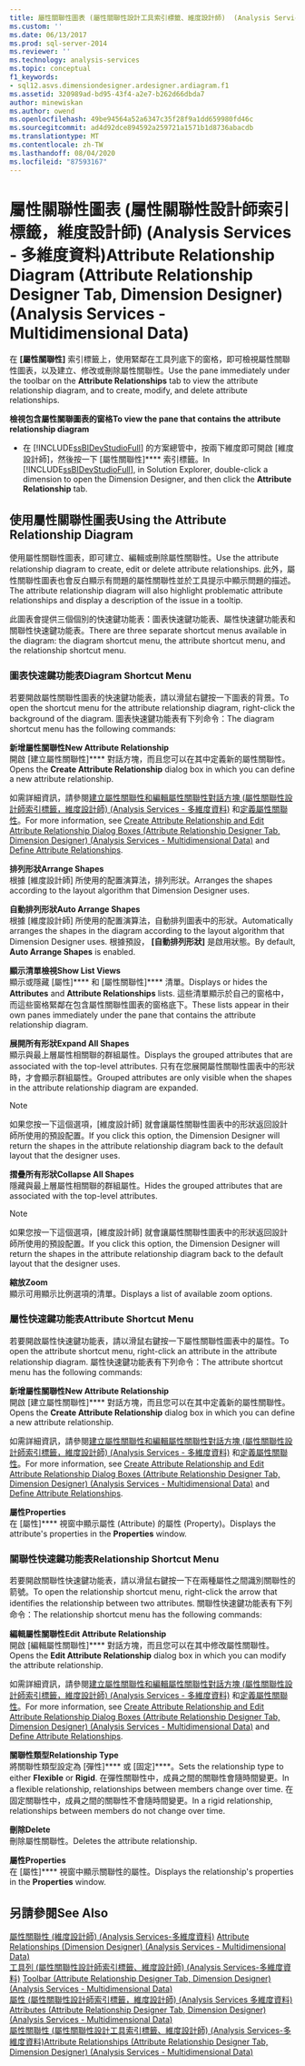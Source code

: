 ```yaml
---
title: 屬性關聯性圖表 (屬性關聯性設計工具索引標籤、維度設計師)  (Analysis Services-多維度資料) |Microsoft Docs
ms.custom: ''
ms.date: 06/13/2017
ms.prod: sql-server-2014
ms.reviewer: ''
ms.technology: analysis-services
ms.topic: conceptual
f1_keywords:
- sql12.asvs.dimensiondesigner.ardesigner.ardiagram.f1
ms.assetid: 320989ad-bd95-43f4-a2e7-b262d66dbda7
author: minewiskan
ms.author: owend
ms.openlocfilehash: 49be94564a52a6347c35f28f9a1dd659980fd46c
ms.sourcegitcommit: ad4d92dce894592a259721a1571b1d8736abacdb
ms.translationtype: MT
ms.contentlocale: zh-TW
ms.lasthandoff: 08/04/2020
ms.locfileid: "87593167"
---
```

# <a name="attribute-relationship-diagram-attribute-relationship-designer-tab-dimension-designer-analysis-services---multidimensional-data"></a><span data-ttu-id="d3e21-102">屬性關聯性圖表 (屬性關聯性設計師索引標籤，維度設計師) (Analysis Services - 多維度資料)</span><span class="sxs-lookup"><span data-stu-id="d3e21-102">Attribute Relationship Diagram (Attribute Relationship Designer Tab, Dimension Designer) (Analysis Services - Multidimensional Data)</span></span>
  <span data-ttu-id="d3e21-103">在 **[屬性關聯性]** 索引標籤上，使用緊鄰在工具列底下的窗格，即可檢視屬性關聯性圖表，以及建立、修改或刪除屬性關聯性。</span><span class="sxs-lookup"><span data-stu-id="d3e21-103">Use the pane immediately under the toolbar on the **Attribute Relationships** tab to view the attribute relationship diagram, and to create, modify, and delete attribute relationships.</span></span>  
  
 <span data-ttu-id="d3e21-104">**檢視包含屬性關聯圖表的窗格**</span><span class="sxs-lookup"><span data-stu-id="d3e21-104">**To view the pane that contains the attribute relationship diagram**</span></span>  
  
-   <span data-ttu-id="d3e21-105">在 [!INCLUDE[ssBIDevStudioFull](../includes/ssbidevstudiofull-md.md)] 的方案總管中，按兩下維度即可開啟 [維度設計師]，然後按一下 [屬性關聯性]\*\*\*\* 索引標籤。</span><span class="sxs-lookup"><span data-stu-id="d3e21-105">In [!INCLUDE[ssBIDevStudioFull](../includes/ssbidevstudiofull-md.md)], in Solution Explorer, double-click a dimension to open the Dimension Designer, and then click the **Attribute Relationship** tab.</span></span>  
  
## <a name="using-the-attribute-relationship-diagram"></a><span data-ttu-id="d3e21-106">使用屬性關聯性圖表</span><span class="sxs-lookup"><span data-stu-id="d3e21-106">Using the Attribute Relationship Diagram</span></span>  
 <span data-ttu-id="d3e21-107">使用屬性關聯性圖表，即可建立、編輯或刪除屬性關聯性。</span><span class="sxs-lookup"><span data-stu-id="d3e21-107">Use the attribute relationship diagram to create, edit or delete attribute relationships.</span></span> <span data-ttu-id="d3e21-108">此外，屬性關聯性圖表也會反白顯示有問題的屬性關聯性並於工具提示中顯示問題的描述。</span><span class="sxs-lookup"><span data-stu-id="d3e21-108">The attribute relationship diagram will also highlight problematic attribute relationships and display a description of the issue in a tooltip.</span></span>  
  
 <span data-ttu-id="d3e21-109">此圖表會提供三個個別的快速鍵功能表：圖表快速鍵功能表、屬性快速鍵功能表和關聯性快速鍵功能表。</span><span class="sxs-lookup"><span data-stu-id="d3e21-109">There are three separate shortcut menus available in the diagram: the diagram shortcut menu, the attribute shortcut menu, and the relationship shortcut menu.</span></span>  
  
### <a name="diagram-shortcut-menu"></a><span data-ttu-id="d3e21-110">圖表快速鍵功能表</span><span class="sxs-lookup"><span data-stu-id="d3e21-110">Diagram Shortcut Menu</span></span>  
 <span data-ttu-id="d3e21-111">若要開啟屬性關聯性圖表的快速鍵功能表，請以滑鼠右鍵按一下圖表的背景。</span><span class="sxs-lookup"><span data-stu-id="d3e21-111">To open the shortcut menu for the attribute relationship diagram, right-click the background of the diagram.</span></span> <span data-ttu-id="d3e21-112">圖表快速鍵功能表有下列命令：</span><span class="sxs-lookup"><span data-stu-id="d3e21-112">The diagram shortcut menu has the following commands:</span></span>  
  
 <span data-ttu-id="d3e21-113">**新增屬性關聯性**</span><span class="sxs-lookup"><span data-stu-id="d3e21-113">**New Attribute Relationship**</span></span>  
 <span data-ttu-id="d3e21-114">開啟 [建立屬性關聯性]\*\*\*\* 對話方塊，而且您可以在其中定義新的屬性關聯性。</span><span class="sxs-lookup"><span data-stu-id="d3e21-114">Opens the **Create Attribute Relationship** dialog box in which you can define a new attribute relationship.</span></span>  
  
 <span data-ttu-id="d3e21-115">如需詳細資訊，請參閱[建立屬性關聯性和編輯屬性關聯性對話方塊 &#40;屬性關聯性設計師索引標籤，維度設計師&#41; &#40;Analysis Services - 多維度資料&#41;](create-edit-attribute-relationships-dialog-boxes-analysis-services-multidimensional-data.md) 和[定義屬性關聯性](multidimensional-models/attribute-relationships-define.md)。</span><span class="sxs-lookup"><span data-stu-id="d3e21-115">For more information, see [Create Attribute Relationship and Edit Attribute Relationship Dialog Boxes &#40;Attribute Relationship Designer Tab, Dimension Designer&#41; &#40;Analysis Services - Multidimensional Data&#41;](create-edit-attribute-relationships-dialog-boxes-analysis-services-multidimensional-data.md) and [Define Attribute Relationships](multidimensional-models/attribute-relationships-define.md).</span></span>  
  
 <span data-ttu-id="d3e21-116">**排列形狀**</span><span class="sxs-lookup"><span data-stu-id="d3e21-116">**Arrange Shapes**</span></span>  
 <span data-ttu-id="d3e21-117">根據 [維度設計師] 所使用的配置演算法，排列形狀。</span><span class="sxs-lookup"><span data-stu-id="d3e21-117">Arranges the shapes according to the layout algorithm that Dimension Designer uses.</span></span>  
  
 <span data-ttu-id="d3e21-118">**自動排列形狀**</span><span class="sxs-lookup"><span data-stu-id="d3e21-118">**Auto Arrange Shapes**</span></span>  
 <span data-ttu-id="d3e21-119">根據 [維度設計師] 所使用的配置演算法，自動排列圖表中的形狀。</span><span class="sxs-lookup"><span data-stu-id="d3e21-119">Automatically arranges the shapes in the diagram according to the layout algorithm that Dimension Designer uses.</span></span> <span data-ttu-id="d3e21-120">根據預設， **[自動排列形狀]** 是啟用狀態。</span><span class="sxs-lookup"><span data-stu-id="d3e21-120">By default, **Auto Arrange Shapes** is enabled.</span></span>  
  
 <span data-ttu-id="d3e21-121">**顯示清單檢視**</span><span class="sxs-lookup"><span data-stu-id="d3e21-121">**Show List Views**</span></span>  
 <span data-ttu-id="d3e21-122">顯示或隱藏 [屬性]\*\*\*\* 和 [屬性關聯性]\*\*\*\* 清單。</span><span class="sxs-lookup"><span data-stu-id="d3e21-122">Displays or hides the **Attributes** and **Attribute Relationships** lists.</span></span> <span data-ttu-id="d3e21-123">這些清單顯示於自己的窗格中，而這些窗格緊鄰在包含屬性關聯性圖表的窗格底下。</span><span class="sxs-lookup"><span data-stu-id="d3e21-123">These lists appear in their own panes immediately under the pane that contains the attribute relationship diagram.</span></span>  
  
 <span data-ttu-id="d3e21-124">**展開所有形狀**</span><span class="sxs-lookup"><span data-stu-id="d3e21-124">**Expand All Shapes**</span></span>  
 <span data-ttu-id="d3e21-125">顯示與最上層屬性相關聯的群組屬性。</span><span class="sxs-lookup"><span data-stu-id="d3e21-125">Displays the grouped attributes that are associated with the top-level attributes.</span></span> <span data-ttu-id="d3e21-126">只有在您展開屬性關聯性圖表中的形狀時，才會顯示群組屬性。</span><span class="sxs-lookup"><span data-stu-id="d3e21-126">Grouped attributes are only visible when the shapes in the attribute relationship diagram are expanded.</span></span>  
  
> [!NOTE]  
>  <span data-ttu-id="d3e21-127">如果您按一下這個選項，[維度設計師] 就會讓屬性關聯性圖表中的形狀返回設計師所使用的預設配置。</span><span class="sxs-lookup"><span data-stu-id="d3e21-127">If you click this option, the Dimension Designer will return the shapes in the attribute relationship diagram back to the default layout that the designer uses.</span></span>  
  
 <span data-ttu-id="d3e21-128">**摺疊所有形狀**</span><span class="sxs-lookup"><span data-stu-id="d3e21-128">**Collapse All Shapes**</span></span>  
 <span data-ttu-id="d3e21-129">隱藏與最上層屬性相關聯的群組屬性。</span><span class="sxs-lookup"><span data-stu-id="d3e21-129">Hides the grouped attributes that are associated with the top-level attributes.</span></span>  
  
> [!NOTE]  
>  <span data-ttu-id="d3e21-130">如果您按一下這個選項，[維度設計師] 就會讓屬性關聯性圖表中的形狀返回設計師所使用的預設配置。</span><span class="sxs-lookup"><span data-stu-id="d3e21-130">If you click this option, the Dimension Designer will return the shapes in the attribute relationship diagram back to the default layout that the designer uses.</span></span>  
  
 <span data-ttu-id="d3e21-131">**縮放**</span><span class="sxs-lookup"><span data-stu-id="d3e21-131">**Zoom**</span></span>  
 <span data-ttu-id="d3e21-132">顯示可用顯示比例選項的清單。</span><span class="sxs-lookup"><span data-stu-id="d3e21-132">Displays a list of available zoom options.</span></span>  
  
### <a name="attribute-shortcut-menu"></a><span data-ttu-id="d3e21-133">屬性快速鍵功能表</span><span class="sxs-lookup"><span data-stu-id="d3e21-133">Attribute Shortcut Menu</span></span>  
 <span data-ttu-id="d3e21-134">若要開啟屬性快速鍵功能表，請以滑鼠右鍵按一下屬性關聯性圖表中的屬性。</span><span class="sxs-lookup"><span data-stu-id="d3e21-134">To open the attribute shortcut menu, right-click an attribute in the attribute relationship diagram.</span></span> <span data-ttu-id="d3e21-135">屬性快速鍵功能表有下列命令：</span><span class="sxs-lookup"><span data-stu-id="d3e21-135">The attribute shortcut menu has the following commands:</span></span>  
  
 <span data-ttu-id="d3e21-136">**新增屬性關聯性**</span><span class="sxs-lookup"><span data-stu-id="d3e21-136">**New Attribute Relationship**</span></span>  
 <span data-ttu-id="d3e21-137">開啟 [建立屬性關聯性]\*\*\*\* 對話方塊，而且您可以在其中定義新的屬性關聯性。</span><span class="sxs-lookup"><span data-stu-id="d3e21-137">Opens the **Create Attribute Relationship** dialog box in which you can define a new attribute relationship.</span></span>  
  
 <span data-ttu-id="d3e21-138">如需詳細資訊，請參閱[建立屬性關聯性和編輯屬性關聯性對話方塊 &#40;屬性關聯性設計師索引標籤，維度設計師&#41; &#40;Analysis Services - 多維度資料&#41;](create-edit-attribute-relationships-dialog-boxes-analysis-services-multidimensional-data.md) 和[定義屬性關聯性](multidimensional-models/attribute-relationships-define.md)。</span><span class="sxs-lookup"><span data-stu-id="d3e21-138">For more information, see [Create Attribute Relationship and Edit Attribute Relationship Dialog Boxes &#40;Attribute Relationship Designer Tab, Dimension Designer&#41; &#40;Analysis Services - Multidimensional Data&#41;](create-edit-attribute-relationships-dialog-boxes-analysis-services-multidimensional-data.md) and [Define Attribute Relationships](multidimensional-models/attribute-relationships-define.md).</span></span>  
  
 <span data-ttu-id="d3e21-139">**屬性**</span><span class="sxs-lookup"><span data-stu-id="d3e21-139">**Properties**</span></span>  
 <span data-ttu-id="d3e21-140">在 [屬性]\*\*\*\* 視窗中顯示屬性 (Attribute) 的屬性 (Property)。</span><span class="sxs-lookup"><span data-stu-id="d3e21-140">Displays the attribute's properties in the **Properties** window.</span></span>  
  
### <a name="relationship-shortcut-menu"></a><span data-ttu-id="d3e21-141">關聯性快速鍵功能表</span><span class="sxs-lookup"><span data-stu-id="d3e21-141">Relationship Shortcut Menu</span></span>  
 <span data-ttu-id="d3e21-142">若要開啟關聯性快速鍵功能表，請以滑鼠右鍵按一下在兩種屬性之間識別關聯性的箭號。</span><span class="sxs-lookup"><span data-stu-id="d3e21-142">To open the relationship shortcut menu, right-click the arrow that identifies the relationship between two attributes.</span></span> <span data-ttu-id="d3e21-143">關聯性快速鍵功能表有下列命令：</span><span class="sxs-lookup"><span data-stu-id="d3e21-143">The relationship shortcut menu has the following commands:</span></span>  
  
 <span data-ttu-id="d3e21-144">**編輯屬性關聯性**</span><span class="sxs-lookup"><span data-stu-id="d3e21-144">**Edit Attribute Relationship**</span></span>  
 <span data-ttu-id="d3e21-145">開啟 [編輯屬性關聯性]\*\*\*\* 對話方塊，而且您可以在其中修改屬性關聯性。</span><span class="sxs-lookup"><span data-stu-id="d3e21-145">Opens the **Edit Attribute Relationship** dialog box in which you can modify the attribute relationship.</span></span>  
  
 <span data-ttu-id="d3e21-146">如需詳細資訊，請參閱[建立屬性關聯性和編輯屬性關聯性對話方塊 &#40;屬性關聯性設計師索引標籤，維度設計師&#41; &#40;Analysis Services - 多維度資料&#41;](create-edit-attribute-relationships-dialog-boxes-analysis-services-multidimensional-data.md) 和[定義屬性關聯性](multidimensional-models/attribute-relationships-define.md)。</span><span class="sxs-lookup"><span data-stu-id="d3e21-146">For more information, see [Create Attribute Relationship and Edit Attribute Relationship Dialog Boxes &#40;Attribute Relationship Designer Tab, Dimension Designer&#41; &#40;Analysis Services - Multidimensional Data&#41;](create-edit-attribute-relationships-dialog-boxes-analysis-services-multidimensional-data.md) and [Define Attribute Relationships](multidimensional-models/attribute-relationships-define.md).</span></span>  
  
 <span data-ttu-id="d3e21-147">**關聯性類型**</span><span class="sxs-lookup"><span data-stu-id="d3e21-147">**Relationship Type**</span></span>  
 <span data-ttu-id="d3e21-148">將關聯性類型設定為 [彈性]\*\*\*\* 或 [固定]\*\*\*\*。</span><span class="sxs-lookup"><span data-stu-id="d3e21-148">Sets the relationship type to either **Flexible** or **Rigid**.</span></span> <span data-ttu-id="d3e21-149">在彈性關聯性中，成員之間的關聯性會隨時間變更。</span><span class="sxs-lookup"><span data-stu-id="d3e21-149">In a flexible relationship, relationships between members change over time.</span></span> <span data-ttu-id="d3e21-150">在固定關聯性中，成員之間的關聯性不會隨時間變更。</span><span class="sxs-lookup"><span data-stu-id="d3e21-150">In a rigid relationship, relationships between members do not change over time.</span></span>  
  
 <span data-ttu-id="d3e21-151">**刪除**</span><span class="sxs-lookup"><span data-stu-id="d3e21-151">**Delete**</span></span>  
 <span data-ttu-id="d3e21-152">刪除屬性關聯性。</span><span class="sxs-lookup"><span data-stu-id="d3e21-152">Deletes the attribute relationship.</span></span>  
  
 <span data-ttu-id="d3e21-153">**屬性**</span><span class="sxs-lookup"><span data-stu-id="d3e21-153">**Properties**</span></span>  
 <span data-ttu-id="d3e21-154">在 [屬性]\*\*\*\* 視窗中顯示關聯性的屬性。</span><span class="sxs-lookup"><span data-stu-id="d3e21-154">Displays the relationship's properties in the **Properties** window.</span></span>  
  
## <a name="see-also"></a><span data-ttu-id="d3e21-155">另請參閱</span><span class="sxs-lookup"><span data-stu-id="d3e21-155">See Also</span></span>  
 <span data-ttu-id="d3e21-156">[屬性關聯性 &#40;維度設計師&#41; &#40;Analysis Services-多維度資料&#41;](attribute-relationships-dimension-designer-analysis-services-multidimensional-data.md) </span><span class="sxs-lookup"><span data-stu-id="d3e21-156">[Attribute Relationships &#40;Dimension Designer&#41; &#40;Analysis Services - Multidimensional Data&#41;](attribute-relationships-dimension-designer-analysis-services-multidimensional-data.md) </span></span>  
 <span data-ttu-id="d3e21-157">[工具列 &#40;屬性關聯性設計師索引標籤、維度設計師&#41; &#40;Analysis Services-多維度資料&#41;](toolbar-attribute-relationship-dimension-designer-analysis-services-multidimensional-data.md) </span><span class="sxs-lookup"><span data-stu-id="d3e21-157">[Toolbar &#40;Attribute Relationship Designer Tab, Dimension Designer&#41; &#40;Analysis Services - Multidimensional Data&#41;](toolbar-attribute-relationship-dimension-designer-analysis-services-multidimensional-data.md) </span></span>  
 <span data-ttu-id="d3e21-158">[屬性 &#40;屬性關聯性設計師索引標籤，維度設計師&#41; &#40;Analysis Services 多維度資料&#41;](attributes-designer-tab-dimension-designer-analysis-services-multidimensional-data.md) </span><span class="sxs-lookup"><span data-stu-id="d3e21-158">[Attributes &#40;Attribute Relationship Designer Tab, Dimension Designer&#41; &#40;Analysis Services - Multidimensional Data&#41;](attributes-designer-tab-dimension-designer-analysis-services-multidimensional-data.md) </span></span>  
 [<span data-ttu-id="d3e21-159">屬性關聯性 &#40;屬性關聯性設計工具索引標籤、維度設計師&#41; &#40;Analysis Services-多維度資料&#41;</span><span class="sxs-lookup"><span data-stu-id="d3e21-159">Attribute Relationships &#40;Attribute Relationship Designer Tab, Dimension Designer&#41; &#40;Analysis Services - Multidimensional Data&#41;</span></span>](attribute-relationships-designer-tab-dimension-designer-analysis-services-multidimensional-data.md)  
  
  

